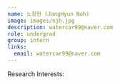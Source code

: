 ```yaml
---
name: 노장현 (JangHyun Noh)
image: images/njh.jpg
description: watercar99@naver.com
role: undergrad
group: intern
links:
  email: watercar99@naver.com
---
```

Research Interests:
